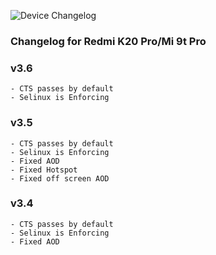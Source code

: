 ![Device Changelog](https://i.imgur.com/C0Wcdr5.png)

### Changelog for Redmi K20 Pro/Mi 9t Pro

### v3.6
```
- CTS passes by default
- Selinux is Enforcing
```

### v3.5
```
- CTS passes by default
- Selinux is Enforcing
- Fixed AOD 
- Fixed Hotspot
- Fixed off screen AOD
```

### v3.4
```
- CTS passes by default
- Selinux is Enforcing
- Fixed AOD 
```
